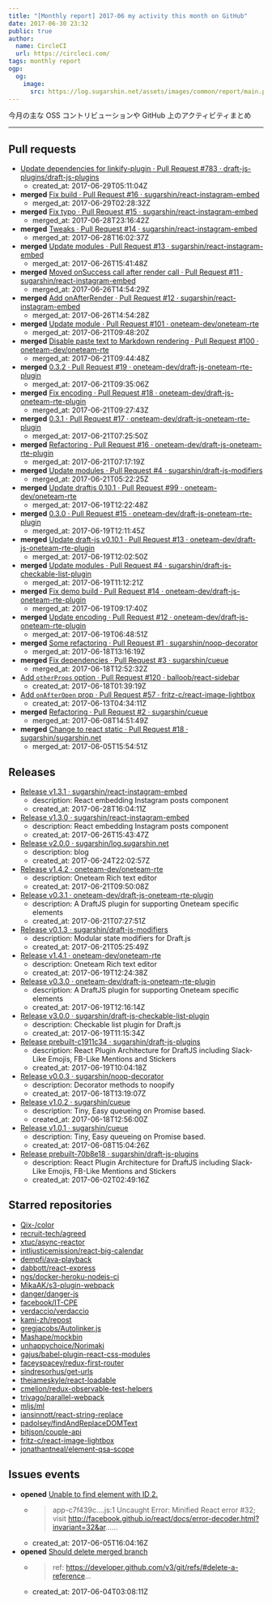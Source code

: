 ```yaml
---
title: "[Monthly report] 2017-06 my activity this month on GitHub"
date: 2017-06-30 23:32
public: true
author:
  name: CircleCI
  url: https://circleci.com/
tags: monthly report
ogp:
  og:
    image:
      src: https://log.sugarshin.net/assets/images/common/report/main.png
---
```


今月の主な OSS コントリビューションや GitHub 上のアクティビティまとめ

***

## Pull requests

- [Update dependencies for linkify-plugin · Pull Request #783 · draft-js-plugins/draft-js-plugins](https://github.com/draft-js-plugins/draft-js-plugins/pull/783)
  - created_at: 2017-06-29T05:11:04Z
- **merged** [Fix build · Pull Request #16 · sugarshin/react-instagram-embed](https://github.com/sugarshin/react-instagram-embed/pull/16)
  - merged_at: 2017-06-29T02:28:32Z
- **merged** [Fix typo · Pull Request #15 · sugarshin/react-instagram-embed](https://github.com/sugarshin/react-instagram-embed/pull/15)
  - merged_at: 2017-06-28T23:16:42Z
- **merged** [Tweaks · Pull Request #14 · sugarshin/react-instagram-embed](https://github.com/sugarshin/react-instagram-embed/pull/14)
  - merged_at: 2017-06-28T16:02:37Z
- **merged** [Update modules · Pull Request #13 · sugarshin/react-instagram-embed](https://github.com/sugarshin/react-instagram-embed/pull/13)
  - merged_at: 2017-06-26T15:41:48Z
- **merged** [Moved onSuccess call after render call · Pull Request #11 · sugarshin/react-instagram-embed](https://github.com/sugarshin/react-instagram-embed/pull/11)
  - merged_at: 2017-06-26T14:54:29Z
- **merged** [Add onAfterRender · Pull Request #12 · sugarshin/react-instagram-embed](https://github.com/sugarshin/react-instagram-embed/pull/12)
  - merged_at: 2017-06-26T14:54:28Z
- **merged** [Update module · Pull Request #101 · oneteam-dev/oneteam-rte](https://github.com/oneteam-dev/oneteam-rte/pull/101)
  - merged_at: 2017-06-21T09:48:20Z
- **merged** [Disable paste text to Markdown rendering · Pull Request #100 · oneteam-dev/oneteam-rte](https://github.com/oneteam-dev/oneteam-rte/pull/100)
  - merged_at: 2017-06-21T09:44:48Z
- **merged** [0.3.2 · Pull Request #19 · oneteam-dev/draft-js-oneteam-rte-plugin](https://github.com/oneteam-dev/draft-js-oneteam-rte-plugin/pull/19)
  - merged_at: 2017-06-21T09:35:06Z
- **merged** [Fix encoding · Pull Request #18 · oneteam-dev/draft-js-oneteam-rte-plugin](https://github.com/oneteam-dev/draft-js-oneteam-rte-plugin/pull/18)
  - merged_at: 2017-06-21T09:27:43Z
- **merged** [0.3.1 · Pull Request #17 · oneteam-dev/draft-js-oneteam-rte-plugin](https://github.com/oneteam-dev/draft-js-oneteam-rte-plugin/pull/17)
  - merged_at: 2017-06-21T07:25:50Z
- **merged** [Refactoring · Pull Request #16 · oneteam-dev/draft-js-oneteam-rte-plugin](https://github.com/oneteam-dev/draft-js-oneteam-rte-plugin/pull/16)
  - merged_at: 2017-06-21T07:17:19Z
- **merged** [Update modules · Pull Request #4 · sugarshin/draft-js-modifiers](https://github.com/sugarshin/draft-js-modifiers/pull/4)
  - merged_at: 2017-06-21T05:22:25Z
- **merged** [Update draftjs 0.10.1 · Pull Request #99 · oneteam-dev/oneteam-rte](https://github.com/oneteam-dev/oneteam-rte/pull/99)
  - merged_at: 2017-06-19T12:22:48Z
- **merged** [0.3.0 · Pull Request #15 · oneteam-dev/draft-js-oneteam-rte-plugin](https://github.com/oneteam-dev/draft-js-oneteam-rte-plugin/pull/15)
  - merged_at: 2017-06-19T12:11:45Z
- **merged** [Update draft-js v0.10.1 · Pull Request #13 · oneteam-dev/draft-js-oneteam-rte-plugin](https://github.com/oneteam-dev/draft-js-oneteam-rte-plugin/pull/13)
  - merged_at: 2017-06-19T12:02:50Z
- **merged** [Update modules · Pull Request #4 · sugarshin/draft-js-checkable-list-plugin](https://github.com/sugarshin/draft-js-checkable-list-plugin/pull/4)
  - merged_at: 2017-06-19T11:12:21Z
- **merged** [Fix demo build · Pull Request #14 · oneteam-dev/draft-js-oneteam-rte-plugin](https://github.com/oneteam-dev/draft-js-oneteam-rte-plugin/pull/14)
  - merged_at: 2017-06-19T09:17:40Z
- **merged** [Update encoding · Pull Request #12 · oneteam-dev/draft-js-oneteam-rte-plugin](https://github.com/oneteam-dev/draft-js-oneteam-rte-plugin/pull/12)
  - merged_at: 2017-06-19T06:48:51Z
- **merged** [Some refactoring · Pull Request #1 · sugarshin/noop-decorator](https://github.com/sugarshin/noop-decorator/pull/1)
  - merged_at: 2017-06-18T13:16:19Z
- **merged** [Fix dependencies · Pull Request #3 · sugarshin/cueue](https://github.com/sugarshin/cueue/pull/3)
  - merged_at: 2017-06-18T12:52:32Z
- [Add `otherProps` option · Pull Request #120 · balloob/react-sidebar](https://github.com/balloob/react-sidebar/pull/120)
  - created_at: 2017-06-18T01:39:19Z
- [Add `onAfterOpen` prop · Pull Request #57 · fritz-c/react-image-lightbox](https://github.com/fritz-c/react-image-lightbox/pull/57)
  - created_at: 2017-06-13T04:34:11Z
- **merged** [Refactoring · Pull Request #2 · sugarshin/cueue](https://github.com/sugarshin/cueue/pull/2)
  - merged_at: 2017-06-08T14:51:49Z
- **merged** [Change to react static · Pull Request #18 · sugarshin/sugarshin.net](https://github.com/sugarshin/sugarshin.net/pull/18)
  - merged_at: 2017-06-05T15:54:51Z

## Releases

- [Release v1.3.1 · sugarshin/react-instagram-embed](https://github.com/sugarshin/react-instagram-embed/releases/tag/v1.3.1)
  - description: React embedding Instagram posts component
  - created_at: 2017-06-28T16:04:11Z
- [Release v1.3.0 · sugarshin/react-instagram-embed](https://github.com/sugarshin/react-instagram-embed/releases/tag/v1.3.0)
  - description: React embedding Instagram posts component
  - created_at: 2017-06-26T15:43:47Z
- [Release v2.0.0 · sugarshin/log.sugarshin.net](https://github.com/sugarshin/log.sugarshin.net/releases/tag/v2.0.0)
  - description: blog
  - created_at: 2017-06-24T22:02:57Z
- [Release v1.4.2 · oneteam-dev/oneteam-rte](https://github.com/oneteam-dev/oneteam-rte/releases/tag/v1.4.2)
  - description: Oneteam Rich text editor
  - created_at: 2017-06-21T09:50:08Z
- [Release v0.3.1 · oneteam-dev/draft-js-oneteam-rte-plugin](https://github.com/oneteam-dev/draft-js-oneteam-rte-plugin/releases/tag/v0.3.1)
  - description: A DraftJS plugin for supporting Oneteam specific elements
  - created_at: 2017-06-21T07:27:51Z
- [Release v0.1.3 · sugarshin/draft-js-modifiers](https://github.com/sugarshin/draft-js-modifiers/releases/tag/v0.1.3)
  - description: Modular state modifiers for Draft.js
  - created_at: 2017-06-21T05:25:49Z
- [Release v1.4.1 · oneteam-dev/oneteam-rte](https://github.com/oneteam-dev/oneteam-rte/releases/tag/v1.4.1)
  - description: Oneteam Rich text editor
  - created_at: 2017-06-19T12:24:38Z
- [Release v0.3.0 · oneteam-dev/draft-js-oneteam-rte-plugin](https://github.com/oneteam-dev/draft-js-oneteam-rte-plugin/releases/tag/v0.3.0)
  - description: A DraftJS plugin for supporting Oneteam specific elements
  - created_at: 2017-06-19T12:16:14Z
- [Release v3.0.0 · sugarshin/draft-js-checkable-list-plugin](https://github.com/sugarshin/draft-js-checkable-list-plugin/releases/tag/v3.0.0)
  - description: Checkable list plugin for Draft.js
  - created_at: 2017-06-19T11:15:34Z
- [Release prebuilt-c1911c34 · sugarshin/draft-js-plugins](https://github.com/sugarshin/draft-js-plugins/releases/tag/prebuilt-c1911c34)
  - description: React Plugin Architecture for DraftJS including Slack-Like Emojis, FB-Like Mentions and Stickers
  - created_at: 2017-06-19T10:04:18Z
- [Release v0.0.3 · sugarshin/noop-decorator](https://github.com/sugarshin/noop-decorator/releases/tag/v0.0.3)
  - description: Decorator methods to noopify
  - created_at: 2017-06-18T13:19:07Z
- [Release v1.0.2 · sugarshin/cueue](https://github.com/sugarshin/cueue/releases/tag/v1.0.2)
  - description: Tiny, Easy queueing on Promise based.
  - created_at: 2017-06-18T12:56:00Z
- [Release v1.0.1 · sugarshin/cueue](https://github.com/sugarshin/cueue/releases/tag/v1.0.1)
  - description: Tiny, Easy queueing on Promise based.
  - created_at: 2017-06-08T15:04:26Z
- [Release prebuilt-70b8e18 · sugarshin/draft-js-plugins](https://github.com/sugarshin/draft-js-plugins/releases/tag/prebuilt-70b8e18)
  - description: React Plugin Architecture for DraftJS including Slack-Like Emojis, FB-Like Mentions and Stickers
  - created_at: 2017-06-02T02:49:16Z

## Starred repositories

- [Qix-/color](https://github.com/Qix-/color)
- [recruit-tech/agreed](https://github.com/recruit-tech/agreed)
- [xtuc/async-reactor](https://github.com/xtuc/async-reactor)
- [intljusticemission/react-big-calendar](https://github.com/intljusticemission/react-big-calendar)
- [dempfi/ava-playback](https://github.com/dempfi/ava-playback)
- [dabbott/react-express](https://github.com/dabbott/react-express)
- [ngs/docker-heroku-nodejs-ci](https://github.com/ngs/docker-heroku-nodejs-ci)
- [MikaAK/s3-plugin-webpack](https://github.com/MikaAK/s3-plugin-webpack)
- [danger/danger-js](https://github.com/danger/danger-js)
- [facebook/IT-CPE](https://github.com/facebook/IT-CPE)
- [verdaccio/verdaccio](https://github.com/verdaccio/verdaccio)
- [kami-zh/repost](https://github.com/kami-zh/repost)
- [gregjacobs/Autolinker.js](https://github.com/gregjacobs/Autolinker.js)
- [Mashape/mockbin](https://github.com/Mashape/mockbin)
- [unhappychoice/Norimaki](https://github.com/unhappychoice/Norimaki)
- [gajus/babel-plugin-react-css-modules](https://github.com/gajus/babel-plugin-react-css-modules)
- [faceyspacey/redux-first-router](https://github.com/faceyspacey/redux-first-router)
- [sindresorhus/get-urls](https://github.com/sindresorhus/get-urls)
- [thejameskyle/react-loadable](https://github.com/thejameskyle/react-loadable)
- [cmelion/redux-observable-test-helpers](https://github.com/cmelion/redux-observable-test-helpers)
- [trivago/parallel-webpack](https://github.com/trivago/parallel-webpack)
- [mljs/ml](https://github.com/mljs/ml)
- [iansinnott/react-string-replace](https://github.com/iansinnott/react-string-replace)
- [padolsey/findAndReplaceDOMText](https://github.com/padolsey/findAndReplaceDOMText)
- [bitjson/couple-api](https://github.com/bitjson/couple-api)
- [fritz-c/react-image-lightbox](https://github.com/fritz-c/react-image-lightbox)
- [jonathantneal/element-qsa-scope](https://github.com/jonathantneal/element-qsa-scope)

## Issues events

- **opened** [Unable to find element with ID 2.](https://github.com/sugarshin/sugarshin.net/issues/19)
  - > app-c7f439c….js:1 Uncaught Error: Minified React error #32; visit http://facebook.github.io/react/docs/error-decoder.html?invariant=32&ar......
  - created_at: 2017-06-05T16:04:16Z
- **opened** [Should delete merged branch](https://github.com/sugarshin/build.log.sugarshin.net/issues/1)
  - > ref: https://developer.github.com/v3/git/refs/#delete-a-reference...
  - created_at: 2017-06-04T03:08:11Z
